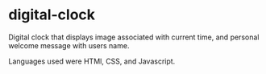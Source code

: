 # digital-clock
Digital clock that displays image associated with current time, and personal welcome message with users name.

Languages used were HTMl, CSS, and Javascript.
